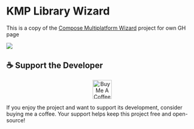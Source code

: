 # KMP Library Wizard

This is a copy of the [Compose Multiplatform Wizard](https://github.com/terrakok/Compose-Multiplatform-Wizard) project for own GH page

[![](https://raw.githubusercontent.com/terrakok/kmp-web-wizard/master/img/page-screenshot.png)](https://terrakok.github.io/kmp-web-wizard/)  

## ☕ Support the Developer

<p align="center">
  <a href="https://www.buymeacoffee.com/terrakok">
    <img src="https://img.buymeacoffee.com/button-api/?text=Buy me a coffee&emoji=&slug=terrakok&button_colour=FFDD00&font_colour=000000&font_family=Cookie&outline_colour=000000&coffee_colour=ffffff" alt="Buy Me A Coffee" height="50">
  </a>
</p>

If you enjoy the project and want to support its development, consider buying me a coffee. Your support helps keep this project free and open-source!


